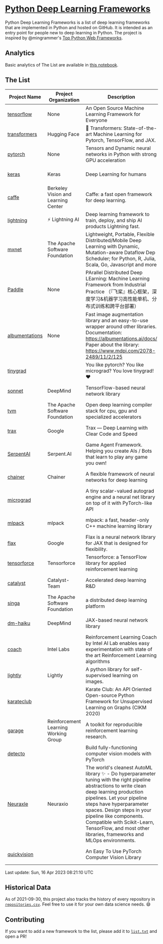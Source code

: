 # [Python Deep Learning Frameworks](https://www.github.com/shimst3r/python-deep-learning-frameworks)

Python Deep Learning Frameworks is a list of deep learning frameworks that are implemented in Python and hosted on GitHub. It is intended as an entry point for people new to deep learning in Python. The project is inspired by @mingrammer's [Top Python Web Frameworks](https://github.com/mingrammer/python-web-framework-stars).

## Analytics

Basic analytics of The List are available in [this notebook](./notebooks/development_over_time.ipynb).

## The List

| Project Name | Project Organization | Description | Stars | Forks | Open Issues | Last Commit |
| ------------ | -------------------- | ----------- | ----: | ----: | ----------: | ----------- |
| [tensorflow](https://tensorflow.org) | None | An Open Source Machine Learning Framework for Everyone | 173393 | 88127 | 2213 | 0 day(s) ago |
| [transformers](https://huggingface.co/transformers) | Hugging Face | 🤗 Transformers: State-of-the-art Machine Learning for Pytorch, TensorFlow, and JAX. | 93410 | 19633 | 672 | 0 day(s) ago |
| [pytorch](https://pytorch.org) | None | Tensors and Dynamic neural networks in Python with strong GPU acceleration | 65361 | 18027 | 11654 | 0 day(s) ago |
| [keras](http://keras.io/) | Keras | Deep Learning for humans | 57914 | 19319 | 403 | 0 day(s) ago |
| [caffe](http://caffe.berkeleyvision.org/) | Berkeley Vision and Learning Center | Caffe: a fast open framework for deep learning. | 33245 | 18980 | 1181 | 1 day(s) ago |
| [lightning](https://lightning.ai) | ⚡️ Lightning AI  | Deep learning framework to train, deploy, and ship AI products Lightning fast. | 22382 | 2837 | 701 | 0 day(s) ago |
| [mxnet](https://mxnet.apache.org) | The Apache Software Foundation | Lightweight, Portable, Flexible Distributed/Mobile Deep Learning with Dynamic, Mutation-aware Dataflow Dep Scheduler; for Python, R, Julia, Scala, Go, Javascript and more | 20366 | 6870 | 1999 | 0 day(s) ago |
| [Paddle](http://www.paddlepaddle.org/) | None | PArallel Distributed Deep LEarning: Machine Learning Framework from Industrial Practice （『飞桨』核心框架，深度学习&机器学习高性能单机、分布式训练和跨平台部署） | 20064 | 5110 | 1989 | 0 day(s) ago |
| [albumentations](https://albumentations.ai) | None | Fast image augmentation library and an easy-to-use wrapper around other libraries. Documentation:  https://albumentations.ai/docs/ Paper about the library: https://www.mdpi.com/2078-2489/11/2/125 | 11863 | 1497 | 360 | 0 day(s) ago |
| [tinygrad](https://github.com/geohot/tinygrad) |  | You like pytorch? You like micrograd? You love tinygrad! ❤️  | 11240 | 1041 | 42 | 0 day(s) ago |
| [sonnet](https://sonnet.dev/) | DeepMind | TensorFlow-based neural network library | 9547 | 1351 | 33 | 1 day(s) ago |
| [tvm](https://tvm.apache.org/) | The Apache Software Foundation | Open deep learning compiler stack for cpu, gpu and specialized accelerators | 9356 | 3007 | 611 | 0 day(s) ago |
| [trax](https://github.com/google/trax) | Google | Trax — Deep Learning with Clear Code and Speed | 7470 | 777 | 107 | 0 day(s) ago |
| [SerpentAI](http://serpent.ai) | Serpent.AI | Game Agent Framework. Helping you create AIs / Bots that learn to play any game you own! | 6471 | 767 | 2 | 1 day(s) ago |
| [chainer](https://chainer.org) | Chainer | A flexible framework of neural networks for deep learning | 5786 | 1389 | 12 | 2 day(s) ago |
| [micrograd](https://github.com/karpathy/micrograd) |  | A tiny scalar-valued autograd engine and a neural net library on top of it with PyTorch-like API | 4629 | 541 | 19 | 0 day(s) ago |
| [mlpack](https://www.mlpack.org/) | mlpack | mlpack: a fast, header-only C++ machine learning library | 4365 | 1494 | 52 | 2 day(s) ago |
| [flax](https://flax.readthedocs.io) | Google | Flax is a neural network library for JAX that is designed for flexibility. | 4226 | 493 | 130 | 0 day(s) ago |
| [tensorforce](https://github.com/tensorforce/tensorforce) | Tensorforce | Tensorforce: a TensorFlow library for applied reinforcement learning | 3232 | 537 | 34 | 2 day(s) ago |
| [catalyst](https://catalyst-team.com) | Catalyst-Team | Accelerated deep learning R&D | 3112 | 400 | 8 | 2 day(s) ago |
| [singa](https://github.com/apache/singa) | The Apache Software Foundation | a distributed deep learning platform | 2822 | 977 | 49 | 2 day(s) ago |
| [dm-haiku](https://dm-haiku.readthedocs.io) | DeepMind | JAX-based neural network library | 2444 | 206 | 95 | 1 day(s) ago |
| [coach](https://intellabs.github.io/coach/) | Intel Labs | Reinforcement Learning Coach by Intel AI Lab enables easy experimentation with state of the art Reinforcement Learning algorithms | 2241 | 449 | 90 | 3 day(s) ago |
| [lightly](https://docs.lightly.ai/self-supervised-learning/) | Lightly | A python library for self-supervised learning on images. | 2240 | 192 | 44 | 0 day(s) ago |
| [karateclub](https://karateclub.readthedocs.io) |  | Karate Club: An API Oriented Open-source Python Framework for Unsupervised Learning on Graphs (CIKM 2020) | 1868 | 230 | 3 | 2 day(s) ago |
| [garage](https://github.com/rlworkgroup/garage) | Reinforcement Learning Working Group | A toolkit for reproducible reinforcement learning research. | 1662 | 284 | 232 | 2 day(s) ago |
| [detecto](https://detecto.readthedocs.io/) |  | Build fully-functioning computer vision models with PyTorch | 586 | 104 | 44 | 2 day(s) ago |
| [Neuraxle](https://www.neuraxle.org/) | Neuraxio | The world's cleanest AutoML library ✨ - Do hyperparameter tuning with the right pipeline abstractions to write clean deep learning production pipelines. Let your pipeline steps have hyperparameter spaces. Design steps in your pipeline like components. Compatible with Scikit-Learn, TensorFlow, and most other libraries, frameworks and MLOps environments. | 562 | 58 | 42 | 2 day(s) ago |
| [quickvision](https://github.com/oke-aditya/quickvision) |  | An Easy To Use PyTorch Computer Vision Library | 49 | 5 | 19 | 46 day(s) ago |

Last update: Sun, 16 Apr 2023 08:21:10 UTC

## Historical Data

As of 2021-09-30, this project also tracks the history of every repository in [`repositories.csv`](./repositories.csv). Feel free to use it for your own data science needs. :smile:

## Contributing

If you want to add a new framework to the list, please add it to [`list.txt`](./python-deep-learning-frameworks/list.txt) and open a PR!